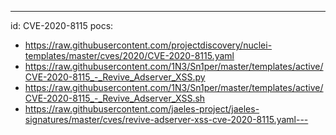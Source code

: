 ---
id: CVE-2020-8115
pocs:
  - https://raw.githubusercontent.com/projectdiscovery/nuclei-templates/master/cves/2020/CVE-2020-8115.yaml
  - https://raw.githubusercontent.com/1N3/Sn1per/master/templates/active/CVE-2020-8115_-_Revive_Adserver_XSS.py
  - https://raw.githubusercontent.com/1N3/Sn1per/master/templates/active/CVE-2020-8115_-_Revive_Adserver_XSS.sh
  - https://raw.githubusercontent.com/jaeles-project/jaeles-signatures/master/cves/revive-adserver-xss-cve-2020-8115.yaml---
